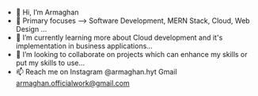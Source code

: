 - 👋 Hi, I’m Armaghan
- 👀 Primary focuses --> Software Development, MERN Stack, Cloud, Web Design ...
- 🌱 I’m currently learning more about Cloud development and it's implementation in business applications...
- 📝 I’m looking to collaborate on projects which can enhance my skills or put my skills to use...
- 📫 Reach me on Instagram @armaghan.hyt Gmail armaghan.officialwork@gmail.com

<!---
Armaghan15/Armaghan15 is a ✨ special ✨ repository because its `README.md` (this file) appears on your GitHub profile.
You can click the Preview link to take a look at your changes.
--->
